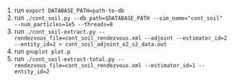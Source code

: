 1. run `export DATABASE_PATH=path-to-db`
2. run `./cont_soil.py --db_path=$DATABASE_PATH --sim_name="cont_soil" --num_particles=1e5 --threads=8`
3. run `./cont_soil-extract.py --rendezvous_file=cont_soil_rendezvous.xml --adjoint --estimator_id=2 --entity_id=2 > cont_soil_adjoint_e2_s2_data.out`
4. run `gnuplot plot.p`
5. run `./cont_soil-extract-total.py --rendezvous_file=cont_soil_rendezvous.xml --estimator_id=1 --entity_id=2`